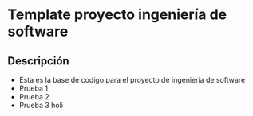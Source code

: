 # Template proyecto ingeniería de software

## Descripción

- Esta es la base de codigo para el proyecto de ingeniería de software
- Prueba 1
- Prueba 2
- Prueba 3 holi